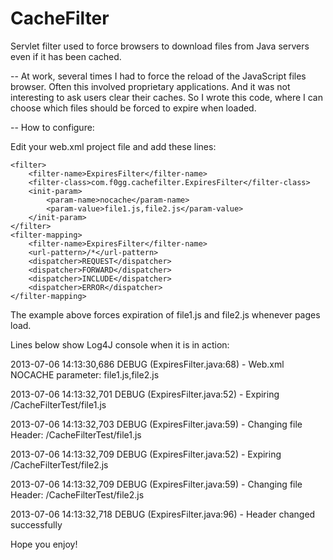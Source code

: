 CacheFilter
===========

Servlet filter used to force browsers to download files from Java servers even if it has been cached.

--
At work, several times I had to force the reload of the JavaScript files browser. Often this involved proprietary applications. And it was not interesting to ask users clear their caches. So I wrote this code, where I can choose which files should be forced to expire when loaded.

--
How to configure:

Edit your web.xml project file and add these lines:

    <filter>
        <filter-name>ExpiresFilter</filter-name>
        <filter-class>com.f0gg.cachefilter.ExpiresFilter</filter-class>
        <init-param>
            <param-name>nocache</param-name>
            <param-value>file1.js,file2.js</param-value>
        </init-param>
    </filter>
    <filter-mapping>
        <filter-name>ExpiresFilter</filter-name>
        <url-pattern>/*</url-pattern>
        <dispatcher>REQUEST</dispatcher>
        <dispatcher>FORWARD</dispatcher>
        <dispatcher>INCLUDE</dispatcher>
        <dispatcher>ERROR</dispatcher>
    </filter-mapping>

The example above forces expiration of file1.js and file2.js whenever pages load.

Lines below show Log4J console when it is in action:


2013-07-06 14:13:30,686 DEBUG (ExpiresFilter.java:68) - Web.xml NOCACHE parameter: file1.js,file2.js

2013-07-06 14:13:32,701 DEBUG (ExpiresFilter.java:52) - Expiring /CacheFilterTest/file1.js

2013-07-06 14:13:32,703 DEBUG (ExpiresFilter.java:59) - Changing file Header: /CacheFilterTest/file1.js

2013-07-06 14:13:32,709 DEBUG (ExpiresFilter.java:52) - Expiring /CacheFilterTest/file2.js

2013-07-06 14:13:32,709 DEBUG (ExpiresFilter.java:59) - Changing file Header: /CacheFilterTest/file2.js

2013-07-06 14:13:32,718 DEBUG (ExpiresFilter.java:96) - Header changed successfully


Hope you enjoy!
